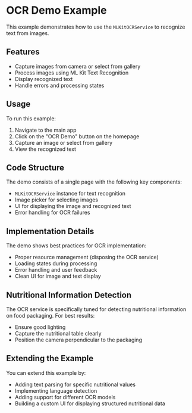 # OCR Demo Example

This example demonstrates how to use the `MLKitOCRService` to recognize text from images.

## Features

- Capture images from camera or select from gallery
- Process images using ML Kit Text Recognition
- Display recognized text
- Handle errors and processing states

## Usage

To run this example:

1. Navigate to the main app
2. Click on the "OCR Demo" button on the homepage
3. Capture an image or select from gallery
4. View the recognized text

## Code Structure

The demo consists of a single page with the following key components:

- `MLKitOCRService` instance for text recognition
- Image picker for selecting images
- UI for displaying the image and recognized text
- Error handling for OCR failures

## Implementation Details

The demo shows best practices for OCR implementation:

- Proper resource management (disposing the OCR service)
- Loading states during processing
- Error handling and user feedback
- Clean UI for image and text display

## Nutritional Information Detection

The OCR service is specifically tuned for detecting nutritional information on food packaging. For best results:

- Ensure good lighting
- Capture the nutritional table clearly
- Position the camera perpendicular to the packaging

## Extending the Example

You can extend this example by:

- Adding text parsing for specific nutritional values
- Implementing language detection
- Adding support for different OCR models
- Building a custom UI for displaying structured nutritional data 